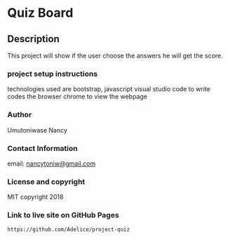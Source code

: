 # Quiz Board

## Description

 This project will show if the user choose the answers he will get the score.
 
 ### project setup instructions
  technologies used are bootstrap, javascript
 visual studio code to write codes
 the browser chrome to view the webpage

 ### Author

 Umutoniwase Nancy 

 ### Contact Information

 email: nancytoniw@gmail.com


### License and copyright

MIT copyright 2018

### Link to live site on GitHub Pages

```https://github.com/Adelice/project-quiz```